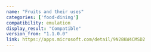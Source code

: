 ```yaml
---
name: "Fruits and their uses"
categories: ['food-dining']
compatibility: emulation
display_result: "Compatible"
version_from: "1.1.0.0"
link: https://apps.microsoft.com/detail/9N28KW4CMSD2
---
```

